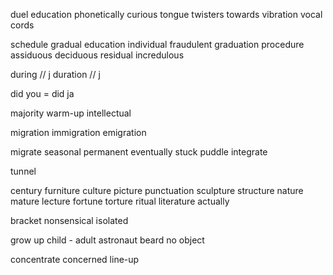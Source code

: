 duel
education
phonetically
curious
tongue twisters
towards
vibration
vocal cords

schedule
gradual
education
individual
fraudulent
graduation
procedure
assiduous
deciduous
residual
incredulous

during  // j
duration // j

did you = did ja



majority
warm-up
intellectual


migration
immigration
emigration

migrate
seasonal
permanent
eventually
stuck
puddle
integrate

tunnel

century
furniture
culture
picture
punctuation
sculpture
structure
nature
mature
lecture
fortune
torture
ritual
literature
actually

bracket
nonsensical
isolated

grow up
child - adult
astronaut
beard
no object

concentrate
concerned
line-up






